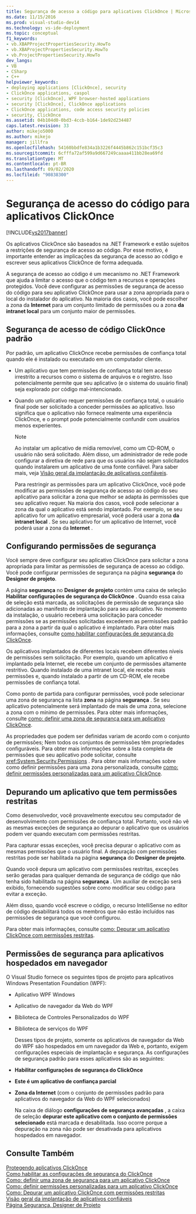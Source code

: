 ```yaml
---
title: Segurança de acesso a código para aplicativos ClickOnce | Microsoft Docs
ms.date: 11/15/2016
ms.prod: visual-studio-dev14
ms.technology: vs-ide-deployment
ms.topic: conceptual
f1_keywords:
- vb.XBAPProjectPropertiesSecurity.HowTo
- vb.XBAProjectPropertiesSecurity.HowTo
- vb.ProjectPropertiesSecurity.HowTo
dev_langs:
- VB
- CSharp
- C++
helpviewer_keywords:
- deploying applications [ClickOnce], security
- ClickOnce applications, caspol
- security [ClickOnce], WPF browser-hosted applications
- security [ClickOnce], ClickOnce applications
- ClickOnce applications, code access security policies
- security, ClickOnce
ms.assetid: 04b104d0-0bd3-4ccb-b164-1de92d234487
caps.latest.revision: 33
author: mikejo5000
ms.author: mikejo
manager: jillfra
ms.openlocfilehash: 54160bbdfe834a1b3226f4445b862c151bcf35c3
ms.sourcegitcommit: 6cfffa72af599a9d667249caaaa411bb28ea69fd
ms.translationtype: MT
ms.contentlocale: pt-BR
ms.lasthandoff: 09/02/2020
ms.locfileid: "90838300"
---
```

# <a name="code-access-security-for-clickonce-applications"></a>Segurança de acesso do código para aplicativos ClickOnce
[!INCLUDE[vs2017banner](../includes/vs2017banner.md)]

Os aplicativos ClickOnce são baseados na .NET Framework e estão sujeitos a restrições de segurança de acesso ao código. Por esse motivo, é importante entender as implicações da segurança de acesso ao código e escrever seus aplicativos ClickOnce de forma adequada.  
  
 A segurança de acesso ao código é um mecanismo no .NET Framework que ajuda a limitar o acesso que o código tem a recursos e operações protegidos. Você deve configurar as permissões de segurança de acesso do código para seu aplicativo ClickOnce para usar a zona apropriada para o local do instalador do aplicativo. Na maioria dos casos, você pode escolher a zona da **Internet** para um conjunto limitado de permissões ou a zona **da intranet local** para um conjunto maior de permissões.  
  
## <a name="default-clickonce-code-access-security"></a>Segurança de acesso de código ClickOnce padrão  
 Por padrão, um aplicativo ClickOnce recebe permissões de confiança total quando ele é instalado ou executado em um computador cliente.  
  
- Um aplicativo que tem permissões de confiança total tem acesso irrestrito a recursos como o sistema de arquivos e o registro. Isso potencialmente permite que seu aplicativo (e o sistema do usuário final) seja explorado por código mal-intencionado.  
  
- Quando um aplicativo requer permissões de confiança total, o usuário final pode ser solicitado a conceder permissões ao aplicativo. Isso significa que o aplicativo não fornece realmente uma experiência ClickOnce, e o prompt pode potencialmente confundir com usuários menos experientes.  
  
  > [!NOTE]
  > Ao instalar um aplicativo de mídia removível, como um CD-ROM, o usuário não será solicitado. Além disso, um administrador de rede pode configurar a diretiva de rede para que os usuários não sejam solicitados quando instalarem um aplicativo de uma fonte confiável. Para saber mais, veja [Visão geral da implantação de aplicativos confiáveis](../deployment/trusted-application-deployment-overview.md).  
  
  Para restringir as permissões para um aplicativo ClickOnce, você pode modificar as permissões de segurança de acesso ao código do seu aplicativo para solicitar a zona que melhor se adapta às permissões que seu aplicativo requer. Na maioria dos casos, você pode selecionar a zona da qual o aplicativo está sendo implantado. Por exemplo, se seu aplicativo for um aplicativo empresarial, você poderá usar a zona **da intranet local** . Se seu aplicativo for um aplicativo de Internet, você poderá usar a zona da **Internet** .  
  
## <a name="configuring-security-permissions"></a>Configurando permissões de segurança  
 Você sempre deve configurar seu aplicativo ClickOnce para solicitar a zona apropriada para limitar as permissões de segurança de acesso ao código. Você pode configurar permissões de segurança na página **segurança** do **Designer de projeto**.  
  
 A página **segurança** no **Designer de projeto** contém uma caixa de seleção **Habilitar configurações de segurança do ClickOnce** . Quando essa caixa de seleção está marcada, as solicitações de permissão de segurança são adicionadas ao manifesto de implantação para seu aplicativo. No momento da instalação, o usuário receberá uma solicitação para conceder permissões se as permissões solicitadas excederem as permissões padrão para a zona a partir da qual o aplicativo é implantado. Para obter mais informações, consulte [como habilitar configurações de segurança do ClickOnce](../deployment/how-to-enable-clickonce-security-settings.md).  
  
 Os aplicativos implantados de diferentes locais recebem diferentes níveis de permissões sem solicitação. Por exemplo, quando um aplicativo é implantado pela Internet, ele recebe um conjunto de permissões altamente restritivo. Quando instalado de uma intranet local, ele recebe mais permissões e, quando instalado a partir de um CD-ROM, ele recebe permissões de confiança total.  
  
 Como ponto de partida para configurar permissões, você pode selecionar uma zona de segurança na lista **zona** na página **segurança** . Se seu aplicativo potencialmente será implantado de mais de uma zona, selecione a zona com o mínimo de permissões. Para obter mais informações, consulte [como: definir uma zona de segurança para um aplicativo ClickOnce](../deployment/how-to-set-a-security-zone-for-a-clickonce-application.md).  
  
 As propriedades que podem ser definidas variam de acordo com o conjunto de permissões; Nem todos os conjuntos de permissões têm propriedades configuráveis. Para obter mais informações sobre a lista completa de permissões que seu aplicativo pode solicitar, consulte <xref:System.Security.Permissions> . Para obter mais informações sobre como definir permissões para uma zona personalizada, consulte [como: definir permissões personalizadas para um aplicativo ClickOnce](../deployment/how-to-set-custom-permissions-for-a-clickonce-application.md).  
  
## <a name="debugging-an-application-that-has-restricted-permissions"></a>Depurando um aplicativo que tem permissões restritas  
 Como desenvolvedor, você provavelmente executou seu computador de desenvolvimento com permissões de confiança total. Portanto, você não vê as mesmas exceções de segurança ao depurar o aplicativo que os usuários podem ver quando executam com permissões restritas.  
  
 Para capturar essas exceções, você precisa depurar o aplicativo com as mesmas permissões que o usuário final. A depuração com permissões restritas pode ser habilitada na página **segurança** do **Designer de projeto**.  
  
 Quando você depura um aplicativo com permissões restritas, exceções serão geradas para qualquer demanda de segurança de código que não tenha sido habilitada na página **segurança** . Um auxiliar de exceção será exibido, fornecendo sugestões sobre como modificar seu código para evitar a exceção.  
  
 Além disso, quando você escreve o código, o recurso IntelliSense no editor de código desabilitará todos os membros que não estão incluídos nas permissões de segurança que você configurou.  
  
 Para obter mais informações, consulte [como: Depurar um aplicativo ClickOnce com permissões restritas](../deployment/how-to-debug-a-clickonce-application-with-restricted-permissions.md).  
  
## <a name="security-permissions-for-browser-hosted-applications"></a>Permissões de segurança para aplicativos hospedados em navegador  
 O Visual Studio fornece os seguintes tipos de projeto para aplicativos Windows Presentation Foundation (WPF):  
  
- Aplicativo WPF Windows  
  
- Aplicativo de navegador da Web do WPF  
  
- Biblioteca de Controles Personalizados do WPF  
  
- Biblioteca de serviços do WPF  
  
  Desses tipos de projeto, somente os aplicativos de navegador da Web do WPF são hospedados em um navegador da Web e, portanto, exigem configurações especiais de implantação e segurança. As configurações de segurança padrão para esses aplicativos são as seguintes:  
  
- **Habilitar configurações de segurança do ClickOnce**  
  
- **Este é um aplicativo de confiança parcial**  
  
- **Zona da Internet** (com o conjunto de permissões padrão para aplicativos do navegador da Web do WPF selecionados)  
  
  Na caixa de diálogo **configurações de segurança avançadas** , a caixa de seleção **depurar este aplicativo com o conjunto de permissões selecionado** está marcada e desabilitada. Isso ocorre porque a depuração na zona não pode ser desativada para aplicativos hospedados em navegador.  
  
## <a name="see-also"></a>Consulte Também  
 [Protegendo aplicativos ClickOnce](../deployment/securing-clickonce-applications.md)   
 [Como habilitar as configurações de segurança do ClickOnce](../deployment/how-to-enable-clickonce-security-settings.md)   
 [Como: definir uma zona de segurança para um aplicativo ClickOnce](../deployment/how-to-set-a-security-zone-for-a-clickonce-application.md)   
 [Como: definir permissões personalizadas para um aplicativo ClickOnce](../deployment/how-to-set-custom-permissions-for-a-clickonce-application.md)   
 [Como: Depurar um aplicativo ClickOnce com permissões restritas](../deployment/how-to-debug-a-clickonce-application-with-restricted-permissions.md)   
 [Visão geral da implantação de aplicativos confiáveis](../deployment/trusted-application-deployment-overview.md)   
 [Página Segurança, Designer de Projeto](../ide/reference/security-page-project-designer.md)
